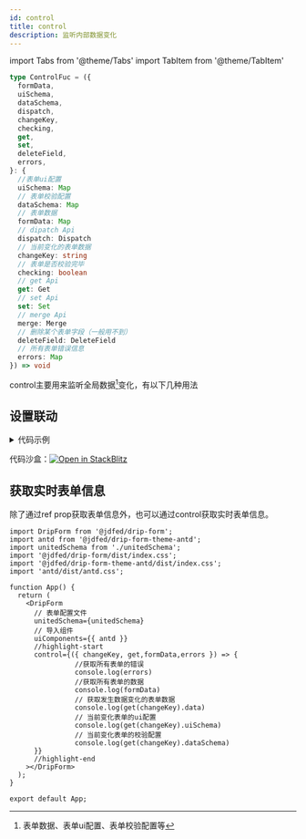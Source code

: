 ```yaml
---
id: control
title: control
description: 监听内部数据变化
---
```


import Tabs from '@theme/Tabs'
import TabItem from '@theme/TabItem'

```ts
type ControlFuc = ({
  formData,
  uiSchema,
  dataSchema,
  dispatch,
  changeKey,
  checking,
  get,
  set,
  deleteField,
  errors,
}: {
  //表单ui配置
  uiSchema: Map
  // 表单校验配置
  dataSchema: Map
  // 表单数据
  formData: Map
  // dipatch Api
  dispatch: Dispatch
  // 当前变化的表单数据
  changeKey: string
  // 表单是否校验完毕
  checking: boolean
  // get Api
  get: Get
  // set Api
  set: Set
  // merge Api
  merge: Merge
  // 删除某个表单字段（一般用不到）
  deleteField: DeleteField
  // 所有表单错误信息
  errors: Map
}) => void
```
control主要用来监听全局数据[^1]变化，有以下几种用法
## 设置联动

<details>
<summary>代码示例</summary>
<Tabs>

<TabsItem value="App" label="App.tsx">

```tsx
import DripForm from '@jdfed/drip-form';
import antd from '@jdfed/drip-form-theme-antd';
import unitedSchema from './unitedSchema';
import '@jdfed/drip-form/dist/index.css';
import '@jdfed/drip-form-theme-antd/dist/index.css';
import 'antd/dist/antd.css';

function App() {
  return (
    <DripForm
      // 表单配置文件
      unitedSchema={unitedSchema}
      // 导入组件
      uiComponents={{ antd }}
      //highlight-start
      control={({ changeKey, get, set }) => {
        // 只有变化的表单是数字输入框1或数字输入框2
        if (['number_3y3QMi', 'number_UIKkH2'].includes(changeKey)) {
          //获取数字输入框1的值
          const value1 = (get('number_3y3QMi').data as unknown as number) || 0;
          // 获取数字输入框2的值
          const value2 = (get('number_UIKkH2').data as unknown as number) || 0;
          // 设置表单总额的值为 数字输入框1的值+数字输入框2的值
          set('text_GLFn0c', 'data', value1 + value2);
        }
      }}
      //highlight-end
    ></DripForm>
  );
}

export default App;

```

</TabsItem>

<TabsItem value="unitedSchema" label="unitedSchema.ts">

```tsx
// 表单配置文件

export default {
  type: 'object',
  showError: 'change',
  theme: 'antd',
  schema: [
    {
      type: 'number',
      title: '数字输入框1',
      default: 0,
      ui: {
        type: 'number',
        theme: 'antd',
      },
      fieldKey: 'number_3y3QMi',
    },
    {
      type: 'number',
      title: '数字输入框2',
      default: 0,
      ui: {
        type: 'number',
        theme: 'antd',
      },
      fieldKey: 'number_UIKkH2',
    },
    {
      type: 'string',
      title: '总额',
      default: 0,
      ui: {
        type: 'text',
        disabled: true,
        style: {
          width: '100%',
        },
        theme: 'antd',
      },
      fieldKey: 'text_GLFn0c',
    },
  ],
};
```

</TabsItem>

</Tabs>

</details>

代码沙盒：[![Open in StackBlitz](https://developer.stackblitz.com/img/open_in_stackblitz.svg)](https://stackblitz.com/edit/drip-form-dfeldc?file=src/App.tsx)


## 获取实时表单信息

除了通过ref prop获取表单信息外，也可以通过control获取实时表单信息。

```tsx title="App.tsx"
import DripForm from '@jdfed/drip-form';
import antd from '@jdfed/drip-form-theme-antd';
import unitedSchema from './unitedSchema';
import '@jdfed/drip-form/dist/index.css';
import '@jdfed/drip-form-theme-antd/dist/index.css';
import 'antd/dist/antd.css';

function App() {
  return (
    <DripForm
      // 表单配置文件
      unitedSchema={unitedSchema}
      // 导入组件
      uiComponents={{ antd }}
      //highlight-start
      control={({ changeKey, get,formData,errors }) => {
				//获取所有表单的错误
				console.log(errors)
				//获取所有表单的数据
				console.log(formData)
				// 获取发生数据变化的表单数据
				console.log(get(changeKey).data)
				// 当前变化表单的ui配置
				console.log(get(changeKey).uiSchema)
				// 当前变化表单的校验配置
				console.log(get(changeKey).dataSchema)
      }}
      //highlight-end
    ></DripForm>
  );
}

export default App;

```

[^1]: 表单数据、表单ui配置、表单校验配置等